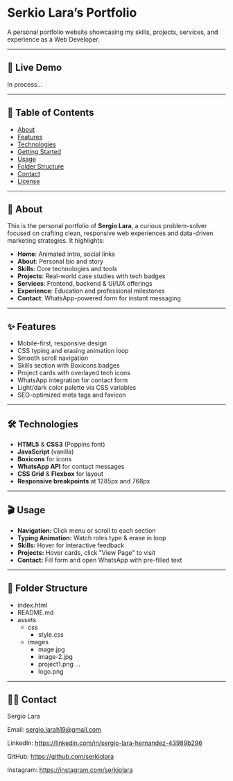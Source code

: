 # Serkio Lara’s Portfolio

A personal portfolio website showcasing my skills, projects, services, and experience as a Web Developer.

---

## 🚀 Live Demo

In process...

---

## 📄 Table of Contents

- [About](#about)  
- [Features](#features)  
- [Technologies](#technologies)  
- [Getting Started](#getting-started)  
- [Usage](#usage)  
- [Folder Structure](#folder-structure)  
- [Contact](#contact)  
- [License](#license)

---

## 📖 About

This is the personal portfolio of **Sergio Lara**, a curious problem-solver focused on crafting clean, responsive web experiences and data-driven marketing strategies. It highlights:

- **Home**: Animated intro, social links  
- **About**: Personal bio and story  
- **Skills**: Core technologies and tools  
- **Projects**: Real-world case studies with tech badges  
- **Services**: Frontend, backend & UI/UX offerings  
- **Experience**: Education and professional milestones  
- **Contact**: WhatsApp-powered form for instant messaging

---

## ✨ Features

- Mobile-first, responsive design  
- CSS typing and erasing animation loop  
- Smooth scroll navigation  
- Skills section with Boxicons badges  
- Project cards with overlayed tech icons  
- WhatsApp integration for contact form  
- Light/dark color palette via CSS variables  
- SEO-optimized meta tags and favicon

---

## 🛠 Technologies

- **HTML5** & **CSS3** (Poppins font)  
- **JavaScript** (vanilla)  
- **Boxicons** for icons  
- **WhatsApp API** for contact messages  
- **CSS Grid** & **Flexbox** for layout  
- **Responsive breakpoints** at 1285px and 768px

---

## 🎬 Usage
 - **Navigation:** Click menu or scroll to each section
 - **Typing Animation:** Watch roles type & erase in loop
 - **Skills:** Hover for interactive feedback
 - **Projects:** Hover cards, click "View Page" to visit
 - **Contact:** Fill form and open WhatsApp with pre-filled text

---

## 📁 Folder Structure
- index.html
- README.md
-  assets
    - css
        - style.css
    - images
        - mage.jpg
        - image-2.jpg
        - project1.png …
        - logo.png
---

## 🙋‍♂️ Contact
Sergio Lara

Email: sergio.larah19@gmail.com

LinkedIn: https://linkedin.com/in/sergio-lara-hernandez-43989b296

GitHub: https://github.com/serkiolara

Instagram: https://instagram.com/serkiolara